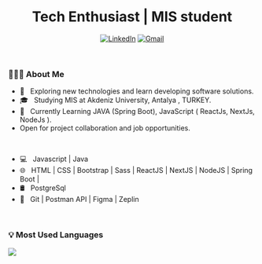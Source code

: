 <!--<img src="https://media.giphy.com/media/1yk0v6WtCinP5Ptz6G/giphy.gif" align="right" width="300" height="250"  />-->

<h1 align="center"> Tech Enthusiast | MIS student </h1>


<p align="center"> 
<a href="https://www.linkedin.com/in/elmirismayilov/"><img alt="LinkedIn" src="https://img.shields.io/badge/-Elmir_Ismayilov-blue?style=flat-square&logo=Linkedin&logoColor=white&link=https://www.linkedin.com/in/elmirismayilov/"></a>
<a href="mailto:elmirsmylv@gmail.com"><img alt="Gmail" src="https://img.shields.io/badge/-Gmail-c14438?style=flat-square&logo=Gmail&logoColor=white&link=mailto:shuklaraghav321.com"></a>
</p>


<br/>

<h3> 👨🏻‍💻 About Me </h3>

- 🤔 &nbsp; Exploring new technologies and learn developing software solutions.
- 🎓 &nbsp; Studying MIS at Akdeniz University, Antalya , TURKEY.
- 🌱 &nbsp; Currently Learning JAVA (Spring Boot), JavaScript ( ReactJs, NextJs, NodeJs ).
- Open for project collaboration and job opportunities. 

<br/>

<!--Tech I Use

<img align="left" src="https://raw.githubusercontent.com/github/explore/80688e429a7d4ef2fca1e82350fe8e3517d3494d/topics/javascript/javascript.png" width="25" height="25">
<img align="left" src="https://raw.githubusercontent.com/github/explore/80688e429a7d4ef2fca1e82350fe8e3517d3494d/topics/react/react.png" width="25" height="25">
<img align="left" src="https://raw.githubusercontent.com/github/explore/80688e429a7d4ef2fca1e82350fe8e3517d3494d/topics/nodejs/nodejs.png" width="25" height="25">
<img align="left" src="https://raw.githubusercontent.com/github/explore/80688e429a7d4ef2fca1e82350fe8e3517d3494d/topics/express/express.png" width="25" height="25">
<img align="left" src="https://cdn.icon-icons.com/icons2/2415/PNG/512/mongodb_plain_wordmark_logo_icon_146423.png" width="25" height="25">
<img align="left" src="https://raw.githubusercontent.com/github/explore/80688e429a7d4ef2fca1e82350fe8e3517d3494d/topics/sass/sass.png" width="25" height="25">
<img align="left" src="https://thumbs.dreamstime.com/b/java-logo-vector-design-commercial-brand-trademark-118452997.jpg " width="25" height="25">

<br/>
-->

- 💻 &nbsp; Javascript  | Java
- 🌐 &nbsp; HTML | CSS  | Bootstrap | Sass | ReactJS | NextJS | NodeJS | Spring Boot |
- 🛢 &nbsp; PostgreSql
- 🔧 &nbsp; Git | Postman API | Figma | Zeplin

<br/>

<!--### Reach out to me


&nbsp;&nbsp;[![Gmail Badge](https://img.shields.io/badge/-Gmail-c14438?style=flat-square&logo=Gmail&logoColor=white&link=mailto:shuklaraghav321.com)](mailto:elmirsmylv@gmail.com)
[![Linkedin Badge](https://img.shields.io/badge/-Elmir_Ismayilov-blue?style=flat-square&logo=Linkedin&logoColor=white&link=https://www.linkedin.com/in/elmirismayilov/)](https://www.linkedin.com/in/elmirismayilov/)
-->


<!-- Github Stats -->
<!--
### :bulb: Github Stats

<img src="https://github-readme-stats.vercel.app/api?username=elmirsmylv&theme=dark&show_icons=true" />
-->
<!-- Most Used Languages -->

### :bulb: Most Used Languages

<img src="https://github-readme-stats.vercel.app/api/top-langs/?username=elmirsmylv&layout=compact&theme=dark&show_icons=true" />

[linkedin]: https://www.linkedin.com/in/elmirismayilov/

<!-- [linkedin] : https://www.linkedin.com/in/elmirismayilov/
[gmail]: elmirismayilov158@gmail.com -->
